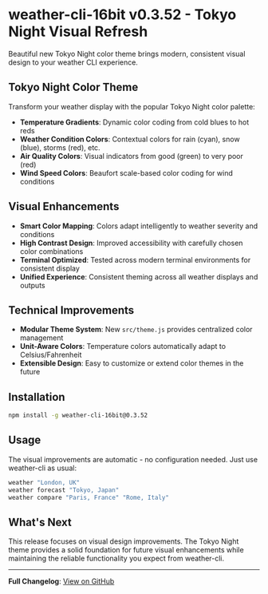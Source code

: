 # weather-cli-16bit v0.3.52 - Tokyo Night Visual Refresh

Beautiful new Tokyo Night color theme brings modern, consistent visual design to your weather CLI experience.

## Tokyo Night Color Theme

Transform your weather display with the popular Tokyo Night color palette:
- **Temperature Gradients**: Dynamic color coding from cold blues to hot reds
- **Weather Condition Colors**: Contextual colors for rain (cyan), snow (blue), storms (red), etc.
- **Air Quality Colors**: Visual indicators from good (green) to very poor (red)
- **Wind Speed Colors**: Beaufort scale-based color coding for wind conditions

## Visual Enhancements

- **Smart Color Mapping**: Colors adapt intelligently to weather severity and conditions
- **High Contrast Design**: Improved accessibility with carefully chosen color combinations
- **Terminal Optimized**: Tested across modern terminal environments for consistent display
- **Unified Experience**: Consistent theming across all weather displays and outputs

## Technical Improvements

- **Modular Theme System**: New `src/theme.js` provides centralized color management
- **Unit-Aware Colors**: Temperature colors automatically adapt to Celsius/Fahrenheit
- **Extensible Design**: Easy to customize or extend color themes in the future

## Installation

```bash
npm install -g weather-cli-16bit@0.3.52
```

## Usage

The visual improvements are automatic - no configuration needed. Just use weather-cli as usual:

```bash
weather "London, UK"
weather forecast "Tokyo, Japan"
weather compare "Paris, France" "Rome, Italy"
```

## What's Next

This release focuses on visual design improvements. The Tokyo Night theme provides a solid foundation for future visual enhancements while maintaining the reliable functionality you expect from weather-cli.

---

**Full Changelog**: [View on GitHub](https://github.com/deephouse23/weather-cli/blob/main/CHANGELOG.md)